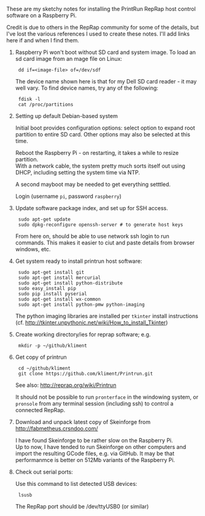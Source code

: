 These are my sketchy notes for installing the PrintRun RepRap host control software on a Raspberry Pi.

Credit is due to others in the RepRap community for some of the details, 
but I've lost the various references I used to create these notes.
I'll add links here if and when I find them.

1. Raspberry Pi won't boot without SD card and system image.
   To load an sd card image from an mage file on Linux:

        dd if=<image-file> of=/dev/sdf

   The device name shown here is that for my Dell SD card reader - it may well vary.
   To find device names, try any of the following:

        fdisk -l
        cat /proc/partitions

2. Setting up default Debian-based system

   Initial boot provides configuration options: 
   select option to expand root partition to entire SD card.
   Other options may also be selected at this time.

   Reboot the Raspberry Pi - on restarting, it takes a while to resize partition.  
   With a network cable, the system pretty much sorts itself out using DHCP, 
   including setting the system time via NTP.

   A second mayboot may be needed to get everything setttled.

   Login (username `pi`, password `raspberry`)

3. Update software package index, and set up for SSH access.

        sudo apt-get update
        sudo dpkg-reconfigure openssh-server # to generate host keys

   From here on, should be able to use network ssh login to run commands.
   This makes it easier to ciut and paste details from browser windows, etc.

4. Get system ready to install printrun host software:

        sudo apt-get install git
        sudo apt-get install mercurial
        sudo apt-get install python-distribute
        sudo easy_install pip
        sudo pip install pyserial
        sudo apt-get install wx-common
        sudo apt-get install python-pmw python-imaging

   The python imaging libraries are installed per `tkinter` install instructions 
   (cf. http://tkinter.unpythonic.net/wiki/How_to_install_Tkinter)

5. Create working directory/ies for reprap software; e.g.

        mkdir -p ~/github/kliment

6. Get copy of printrun 

        cd ~/github/kliment
        git clone https://github.com/kliment/Printrun.git

   See also: http://reprap.org/wiki/Printrun

   It should not be possible to run `pronterface` in the windowing system,
   or `pronsole` from any terminal session (including ssh) to control a connected RepRap.

7. Download and unpack latest copy of Skeinforge from  http://fabmetheus.crsndoo.com/

   I have found Skeinforge to be rather slow on the Raspberry Pi.  
   Up to now, I have tended to run Skeinforge on other computers and import the resulting GCode files,
   e.g. via GitHub.  It may be that performanmce is better on 512Mb variants of the Raspberry Pi.

8. Check out serial ports:

   Use this command to list detected USB devices:

        lsusb

   The RepRap port should be /dev/ttyUSB0 (or similar)

